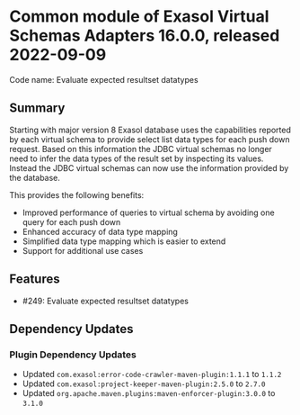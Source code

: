 # Common module of Exasol Virtual Schemas Adapters 16.0.0, released 2022-09-09

Code name: Evaluate expected resultset datatypes

## Summary

Starting with major version 8 Exasol database uses the capabilities reported by each virtual schema to provide select list data types for each push down request. Based on this information the JDBC virtual schemas no longer need to infer the data types of the result set by inspecting its values. Instead the JDBC virtual schemas can now use the information provided by the database.

This provides the following benefits:
* Improved performance of queries to virtual schema by avoiding one query for each push down
* Enhanced accuracy of data type mapping
* Simplified data type mapping which is easier to extend
* Support for additional use cases

## Features

* #249: Evaluate expected resultset datatypes

## Dependency Updates

### Plugin Dependency Updates

* Updated `com.exasol:error-code-crawler-maven-plugin:1.1.1` to `1.1.2`
* Updated `com.exasol:project-keeper-maven-plugin:2.5.0` to `2.7.0`
* Updated `org.apache.maven.plugins:maven-enforcer-plugin:3.0.0` to `3.1.0`
